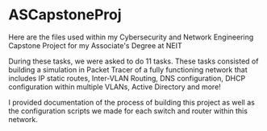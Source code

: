 # ASCapstoneProj
Here are the files used within my Cybersecurity and Network Engineering Capstone Project for my Associate's Degree at NEIT

During these tasks, we were asked to do 11 tasks. These tasks consisted of building a simulation in Packet Tracer of a fully functioning network that includes IP static routes, Inter-VLAN Routing, DNS configuration, DHCP configuration within multiple VLANs, Active Directory and more!

I provided documentation of the process of building this project as well as the configuration scripts we made for each switch and router within this network.
